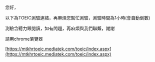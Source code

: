   
您好，

以下為TOEIC測驗連結，再麻煩您幫忙測驗，測驗時間為1小時(會自動倒數)

測驗含聽力跟閱讀，如有問題，再麻煩與我們聯繫，謝謝

請用chrome瀏覽器

[https://mtkhrtoeic.mediatek.com/toeic/index.aspx](https://mtkhrtoeic.mediatek.com/toeic/index.aspx)